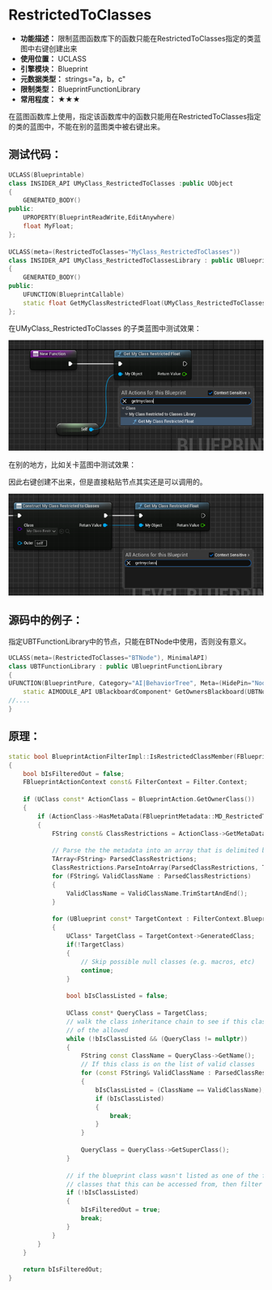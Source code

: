 ﻿# RestrictedToClasses

- **功能描述：** 限制蓝图函数库下的函数只能在RestrictedToClasses指定的类蓝图中右键创建出来
- **使用位置：** UCLASS
- **引擎模块：** Blueprint
- **元数据类型：** strings="a，b，c"
- **限制类型：** BlueprintFunctionLibrary
- **常用程度：** ★★★

在蓝图函数库上使用，指定该函数库中的函数只能用在RestrictedToClasses指定的类的蓝图中，不能在别的蓝图类中被右键出来。

## 测试代码：

```cpp
UCLASS(Blueprintable)
class INSIDER_API UMyClass_RestrictedToClasses :public UObject
{
	GENERATED_BODY()
public:
	UPROPERTY(BlueprintReadWrite,EditAnywhere)
	float MyFloat;
};

UCLASS(meta=(RestrictedToClasses="MyClass_RestrictedToClasses"))
class INSIDER_API UMyClass_RestrictedToClassesLibrary : public UBlueprintFunctionLibrary
{
	GENERATED_BODY()
public:
	UFUNCTION(BlueprintCallable)
	static float GetMyClassRestrictedFloat(UMyClass_RestrictedToClasses* myObject) {return myObject->MyFloat;}
};
```

在UMyClass_RestrictedToClasses 的子类蓝图中测试效果：

![Untitled](Untitled.png)

在别的地方，比如关卡蓝图中测试效果：

因此右键创建不出来，但是直接粘贴节点其实还是可以调用的。

![Untitled](Untitled%201.png)

## 源码中的例子：

指定UBTFunctionLibrary中的节点，只能在BTNode中使用，否则没有意义。

```cpp
UCLASS(meta=(RestrictedToClasses="BTNode"), MinimalAPI)
class UBTFunctionLibrary : public UBlueprintFunctionLibrary
{
UFUNCTION(BlueprintPure, Category="AI|BehaviorTree", Meta=(HidePin="NodeOwner", DefaultToSelf="NodeOwner"))
	static AIMODULE_API UBlackboardComponent* GetOwnersBlackboard(UBTNode* NodeOwner);
//....
}
```

## 原理：

```cpp
static bool BlueprintActionFilterImpl::IsRestrictedClassMember(FBlueprintActionFilter const& Filter, FBlueprintActionInfo& BlueprintAction)
{
	bool bIsFilteredOut = false;
	FBlueprintActionContext const& FilterContext = Filter.Context;

	if (UClass const* ActionClass = BlueprintAction.GetOwnerClass())
	{
		if (ActionClass->HasMetaData(FBlueprintMetadata::MD_RestrictedToClasses))
		{
			FString const& ClassRestrictions = ActionClass->GetMetaData(FBlueprintMetadata::MD_RestrictedToClasses);

			// Parse the the metadata into an array that is delimited by ',' and trim whitespace
			TArray<FString> ParsedClassRestrictions;
			ClassRestrictions.ParseIntoArray(ParsedClassRestrictions, TEXT(","));
			for (FString& ValidClassName : ParsedClassRestrictions)
			{
				ValidClassName = ValidClassName.TrimStartAndEnd();
			}

			for (UBlueprint const* TargetContext : FilterContext.Blueprints)
			{
				UClass* TargetClass = TargetContext->GeneratedClass;
				if(!TargetClass)
				{
					// Skip possible null classes (e.g. macros, etc)
					continue;
				}

				bool bIsClassListed = false;

				UClass const* QueryClass = TargetClass;
				// walk the class inheritance chain to see if this class is one
				// of the allowed
				while (!bIsClassListed && (QueryClass != nullptr))
				{
					FString const ClassName = QueryClass->GetName();
					// If this class is on the list of valid classes
					for (const FString& ValidClassName : ParsedClassRestrictions)
					{
						bIsClassListed = (ClassName == ValidClassName);
						if (bIsClassListed)
						{
							break;
						}
					}

					QueryClass = QueryClass->GetSuperClass();
				}

				// if the blueprint class wasn't listed as one of the few
				// classes that this can be accessed from, then filter it out
				if (!bIsClassListed)
				{
					bIsFilteredOut = true;
					break;
				}
			}
		}
	}

	return bIsFilteredOut;
}
```